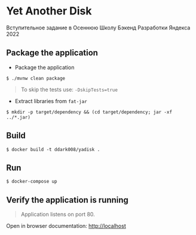 # Yet Another Disk
Вступительное задание в Осеннюю Школу Бэкенд Разработки Яндекса 2022

## Package the application

- Package the application

`$ ./mvnw clean package`

> To skip the tests use: `-DskipTests=true`

- Extract libraries from `fat-jar`

`$ mkdir -p target/dependency && (cd target/dependency; jar -xf ../*.jar)`

## Build

`$ docker build -t ddark008/yadisk .`

## Run

`$ docker-compose up`

## Verify the application is running

> Application listens on port 80.

Open in browser documentation: [http://localhost](http://localhost)